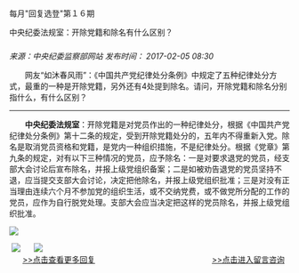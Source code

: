 ## 

每月"回复选登"第１６期

中央纪委法规室：开除党籍和除名有什么区别？

### 

_来源：中央纪委监察部网站_ _发布时间： 2017-02-05 08:30_

　　网友“如沐春风雨”：《中国共产党纪律处分条例》中规定了五种纪律处分方式，最重的一种是开除党籍，另外还有4处提到除名。请问，开除党籍和除名分别指什么，有什么区别？

___

　　**中央纪委法规室**：开除党籍是对党员作出的一种纪律处分，根据《中国共产党纪律处分条例》第十二条的规定，受到开除党籍处分的，五年内不得重新入党。除名是取消党员资格和党籍，是党内一种组织措施，不是纪律处分。根据《党章》第九条的规定，对有以下三种情况的党员，应予除名：一是对要求退党的党员，经支部大会讨论后宣布除名，并报上级党组织备案；二是如被劝告退党的党员坚持不退，应当提交支部大会讨论，决定把他除名，并报上级党组织批准；三是对没有正当理由连续六个月不参加党的组织生活，或不交纳党费，或不做党所分配的工作的党员，应作为自行脱党处理。支部大会应当决定把这样的党员除名，并报上级党组织批准。

![](https://www.ccdi.gov.cn/hdjln/ywtt/201702/W020210531593358442895.jpg)

 [![](https://www.ccdi.gov.cn/hdjln/ywtt/201702/W020210531593358554533.jpg)](http://www.ccdi.gov.cn/hdjl/hfxd/index.html)      [![](https://www.ccdi.gov.cn/hdjln/ywtt/201702/W020210531593358674966.jpg)](http://interact.ccdi.gov.cn/lyb/index.html)   
      [\>>点击查看更多回复](http://www.ccdi.gov.cn/hdjl/hfxd/index.html)　　　　　　　　　　　　　　　[\>>点击进入留言咨询](http://interact.ccdi.gov.cn/lyb/index.html)